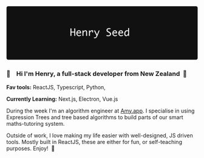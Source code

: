 ![Header](https://github.com/HenrySeed/HenrySeed/blob/master/header.png?raw=true)

### 👋  &nbsp;&nbsp; Hi I'm Henry, a full-stack developer from New Zealand &nbsp;🥝

**Fav tools:** ReactJS, Typescript, Python, 

**Currently Learning:** Next.js, Electron, Vue.js

During the week I'm an algorithm engineer at [Amy.app](http://amy.app). I specialise in using Expression Trees and tree based algorithms to build parts of our smart maths-tutoring system.

Outside of work, I love making my life easier with well-designed, JS driven tools. Mostly built in ReactJS, these are either for fun, or self-teaching purposes. Enjoy! &nbsp;🎉
